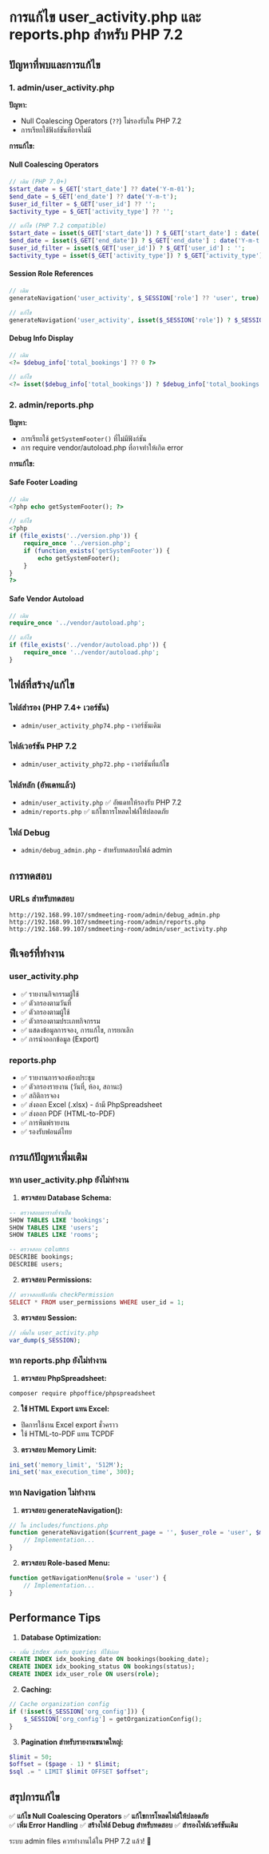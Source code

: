 # การแก้ไข user_activity.php และ reports.php สำหรับ PHP 7.2

## ปัญหาที่พบและการแก้ไข

### 1. admin/user_activity.php

**ปัญหา:**
- Null Coalescing Operators (`??`) ไม่รองรับใน PHP 7.2
- การเรียกใช้ฟังก์ชันที่อาจไม่มี

**การแก้ไข:**

#### Null Coalescing Operators
```php
// เดิม (PHP 7.0+)
$start_date = $_GET['start_date'] ?? date('Y-m-01');
$end_date = $_GET['end_date'] ?? date('Y-m-t');
$user_id_filter = $_GET['user_id'] ?? '';
$activity_type = $_GET['activity_type'] ?? '';

// แก้ไข (PHP 7.2 compatible)
$start_date = isset($_GET['start_date']) ? $_GET['start_date'] : date('Y-m-01');
$end_date = isset($_GET['end_date']) ? $_GET['end_date'] : date('Y-m-t');
$user_id_filter = isset($_GET['user_id']) ? $_GET['user_id'] : '';
$activity_type = isset($_GET['activity_type']) ? $_GET['activity_type'] : '';
```

#### Session Role References
```php
// เดิม
generateNavigation('user_activity', $_SESSION['role'] ?? 'user', true)

// แก้ไข
generateNavigation('user_activity', isset($_SESSION['role']) ? $_SESSION['role'] : 'user', true)
```

#### Debug Info Display
```php
// เดิม
<?= $debug_info['total_bookings'] ?? 0 ?>

// แก้ไข
<?= isset($debug_info['total_bookings']) ? $debug_info['total_bookings'] : 0 ?>
```

### 2. admin/reports.php

**ปัญหา:**
- การเรียกใช้ `getSystemFooter()` ที่ไม่มีฟังก์ชัน
- การ require vendor/autoload.php ที่อาจทำให้เกิด error

**การแก้ไข:**

#### Safe Footer Loading
```php
// เดิม
<?php echo getSystemFooter(); ?>

// แก้ไข
<?php 
if (file_exists('../version.php')) {
    require_once '../version.php'; 
    if (function_exists('getSystemFooter')) {
        echo getSystemFooter();
    }
}
?>
```

#### Safe Vendor Autoload
```php
// เดิม
require_once '../vendor/autoload.php';

// แก้ไข
if (file_exists('../vendor/autoload.php')) {
    require_once '../vendor/autoload.php';
}
```

## ไฟล์ที่สร้าง/แก้ไข

### ไฟล์สำรอง (PHP 7.4+ เวอร์ชัน)
- `admin/user_activity_php74.php` - เวอร์ชันเดิม

### ไฟล์เวอร์ชัน PHP 7.2
- `admin/user_activity_php72.php` - เวอร์ชันที่แก้ไข

### ไฟล์หลัก (อัพเดทแล้ว)
- `admin/user_activity.php` ✅ อัพเดทให้รองรับ PHP 7.2
- `admin/reports.php` ✅ แก้ไขการโหลดไฟล์ให้ปลอดภัย

### ไฟล์ Debug
- `admin/debug_admin.php` - สำหรับทดสอบไฟล์ admin

## การทดสอบ

### URLs สำหรับทดสอบ
```
http://192.168.99.107/smdmeeting-room/admin/debug_admin.php
http://192.168.99.107/smdmeeting-room/admin/reports.php  
http://192.168.99.107/smdmeeting-room/admin/user_activity.php
```

## ฟีเจอร์ที่ทำงาน

### user_activity.php
- ✅ รายงานกิจกรรมผู้ใช้
- ✅ ตัวกรองตามวันที่
- ✅ ตัวกรองตามผู้ใช้
- ✅ ตัวกรองตามประเภทกิจกรรม
- ✅ แสดงข้อมูลการจอง, การแก้ไข, การยกเลิก
- ✅ การนำออกข้อมูล (Export)

### reports.php  
- ✅ รายงานการจองห้องประชุม
- ✅ ตัวกรองรายงาน (วันที่, ห้อง, สถานะ)
- ✅ สถิติการจอง
- ✅ ส่งออก Excel (.xlsx) - ถ้ามี PhpSpreadsheet
- ✅ ส่งออก PDF (HTML-to-PDF) 
- ✅ การพิมพ์รายงาน
- ✅ รองรับฟอนต์ไทย

## การแก้ปัญหาเพิ่มเติม

### หาก user_activity.php ยังไม่ทำงาน

1. **ตรวจสอบ Database Schema:**
```sql
-- ตรวจสอบตารางที่จำเป็น
SHOW TABLES LIKE 'bookings';
SHOW TABLES LIKE 'users';
SHOW TABLES LIKE 'rooms';

-- ตรวจสอบ columns
DESCRIBE bookings;
DESCRIBE users;
```

2. **ตรวจสอบ Permissions:**
```php
// ตรวจสอบฟังก์ชัน checkPermission
SELECT * FROM user_permissions WHERE user_id = 1;
```

3. **ตรวจสอบ Session:**
```php
// เพิ่มใน user_activity.php
var_dump($_SESSION);
```

### หาก reports.php ยังไม่ทำงาน

1. **ตรวจสอบ PhpSpreadsheet:**
```bash
composer require phpoffice/phpspreadsheet
```

2. **ใช้ HTML Export แทน Excel:**
- ปิดการใช้งาน Excel export ชั่วคราว
- ใช้ HTML-to-PDF แทน TCPDF

3. **ตรวจสอบ Memory Limit:**
```php
ini_set('memory_limit', '512M');
ini_set('max_execution_time', 300);
```

### หาก Navigation ไม่ทำงาน

1. **ตรวจสอบ generateNavigation():**
```php
// ใน includes/functions.php
function generateNavigation($current_page = '', $user_role = 'user', $mobile = false) {
    // Implementation...
}
```

2. **ตรวจสอบ Role-based Menu:**
```php
function getNavigationMenu($role = 'user') {
    // Implementation...
}
```

## Performance Tips

1. **Database Optimization:**
```sql
-- เพิ่ม index สำหรับ queries ที่ใช้บ่อย
CREATE INDEX idx_booking_date ON bookings(booking_date);
CREATE INDEX idx_booking_status ON bookings(status);
CREATE INDEX idx_user_role ON users(role);
```

2. **Caching:**
```php
// Cache organization config
if (!isset($_SESSION['org_config'])) {
    $_SESSION['org_config'] = getOrganizationConfig();
}
```

3. **Pagination สำหรับรายงานขนาดใหญ่:**
```php
$limit = 50;
$offset = ($page - 1) * $limit;
$sql .= " LIMIT $limit OFFSET $offset";
```

## สรุปการแก้ไข

✅ **แก้ไข Null Coalescing Operators**
✅ **แก้ไขการโหลดไฟล์ให้ปลอดภัย**  
✅ **เพิ่ม Error Handling**
✅ **สร้างไฟล์ Debug สำหรับทดสอบ**
✅ **สำรองไฟล์เวอร์ชันเดิม**

ระบบ admin files ควรทำงานได้ใน PHP 7.2 แล้ว! 🎉
